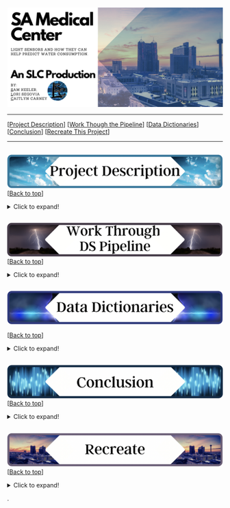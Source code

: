 <a name="top"></a>
![name of photo](https://github.com/slc-data/2021-datathon/blob/main/photos/readme/new_header.png?raw=true)

***
[[Project Description](#project_description)]
[[Work Though the Pipeline](#pipeline)]
[[Data Dictionaries](#dictionary)]
[[Conclusion](#conclusion)]
[[Recreate This Project](#recreate)]
___


## <a name="project_description"></a> 
![desc](https://github.com/slc-data/2021-datathon/blob/main/photos/readme/project_description.png?raw=true)
[[Back to top](#top)]

<details>
  <summary>Click to expand!</summary>

### Description
- Using the SAWS data set we minimized it to only include the medical center zip code (78229) and the downtown zipcode (78205) as used for the street light sensor pilot. We will be using this focused SAWS data and using it in conjunction with the COSA Medical Center Air/Weather/Flood/Sound data set to see how the these affects water consumption in the area as well as one another. We will also be doing individual analysis on each data set. For the SAWS data set we aim to find the consumption based on the residential water consumption through the year. For the COSA Air Quality we want to see the quality throughout the days and weeks.

### Goals
- Find out if there is a link between air quality and water consumption in the medical center
- See if the air quality sensor is beneficial to SA.
- See water consumption use time analysis.
- Find peak water consumption times (so in the future what can the city do to combat the peak)
- Find peak poor air quality times/days (so in the future what can the city do to combat the peak)

</details>


## <a name="pipeline"></a>
![pipeline](https://github.com/slc-data/2021-datathon/blob/main/photos/readme/ds_pipeline.png?raw=true)
[[Back to top](#top)]

<details>
  <summary>Click to expand!</summary>
       
### Hypothesis/Questions
- There is a relationship between sound and air quality (louder sound - construction, traffic, etc)
- The hotter it is the more water consumption there is.
- What is water consumption like during storms vs sunny days?
- Are there spikes in air quality at certain times or days?
- Is air quality and water consumption worse on the weekends?
- How is the air quality after it floods?
- What type of weather has the best air quality?
- As air quality gets worse water consumption goes up.
- Does air quality influence water consumption?
- Can we find indications of "Heat Islands" effects in either medical center or downtown.
    
### Acquire Data:
- Data sets were provided by SAWS and COSA to the 2021 Dataton hosts. All data sets can be found at:
    - https://sites.google.com/geekdom.com/2021-smartsa-datathon-data-cat/home
    
### Prepare Data
**SAWS**
- Limit to only include zipcode 78229
    - This is the zip code covering San Antonio Medical center
- Replace all asterisk's with a 0
- Transpose the data
- Drop columns
- Replace nulls with 0
- Concat Prefix, Suffix, and Service Location into one solid location.
- Forcast 2021 water consumption using tableau
    
**COSA**
- Drop features
- Create new features through all data sets
- DateTime to date time format
- Drop AlertTriggered for all but air quality
- Replace nulls in AlertTriggered (air quality) with None


### Exploration Findings:
- Readings for ozone, SO2, and NO2 are readings really high. I speculate that these are actually reading in ppb rather than ppm as stated in the data dictionary. I theorize this (using ozone as an example) because there are a lot of readings above 1. In ppm 1 put air quality into Hazardous so the 100+ readings at 32 would kill anyone on entering this air. But if it is reading in ppb this would be good air quality.
- None of the COSA datasets line up with any of the other data sets chronologically.
- COSA and SAWS dates do not align with one another.
- COSA and SAWS do not have a common feature.
- PM 10: 
    - concentration readings higher than 40 usually are being picked up earlier in the work week.
        - Mon
        - Tues
- Ozone::
    - Higher readings are not triggering any alerts. Basically anything above 15 is not triggering alerts
        - But there is no way to know the actual AQI for these readings due to the inaccurate measurement of ozone
- Carbon Monoxide:
    - Triggers for readings at 63 and 129. However because there is a jump in readings from 8 to 63 there is no way to see where they actually trigger.
    - Fridays and Sundays have the highest average Carbon Monoxide readings
    - There are significantly more readings in the good range than any other
        - In fact there are only good readings when it comes to daily averages
    - For individual readings 
        - Sunday has the most Hazardous readings
        - Friday has some unhealthy readings and Saturday has some hazardous readings
    - 5 and 6 am have the most hazardous reading throughout the day. But there are still more readings in the good range.
    - There are no daily averages outside of good air quality
- PM 2.5
    - 2 pm has the highest average pm 2.5 reading
    - Peak hours for unhealthy readings is 3 am, 8 am, and 11am
    - There are no reading worse than unhealthy
    - Triggers alerts above 34 but for some reason readings between 69 and 82 are not triggering an alert.
    - It seems like alert triggered is not picking up any of the hazardous readings (Hazardous readings for pm 2.5 is anything above 250.5 there are 3 readings within this range)
- Sound:
    - Sound level is usually Moderate or Loud
    - 4pm-5pm tend to have more recorded time at the ver loud level
    - Hours between 8 and 11 am have a lot of very loud recorded moments.
    - Midnight to 6am is the quietest time in the medical center
    - Tuesdays and Fridays have a lot of recorded moments that were very loud
    - Sundays have the highest number of moderate sound level recorded and the least amount of loud recordings
- SAWS
    - September of 2019 has the most water consumption throughout all months and years.
    - In 2017 the month of August had the highest recorded water consumption.
    - March is the lowest month for water consumption through all 4 years.
    - March, January, and April tend to be on the lower side of water consumption.
    - February was low in 2017 and 2018 but spikes in 2019 and 2020
    - Water consumption was lowest for July in 2019
    - 2019 had the lowest average water consumption.
    - 2020 had the highest average water consumption.
        - this may be due to the pandemic and the higher numbers of people being in the hospital and/or searching for medical help.
    - There does seem to be a steady increase in water consumption when going into summer months such as June, July, August(which has the most gallons consumed over all).
        - Then we start to see a steady decrease going into fall and winter months.
    
***
​
    
</details>    

    
</details>

## <a name="dictionary"></a>
![dict](https://github.com/slc-data/2021-datathon/blob/main/photos/readme/data_dict.png?raw=true)

[[Back to top](#top)]

<details>
  <summary>Click to expand!</summary>

### SAWS
    
| Attribute | Definition | Data Type |
| ----- | ----- | ----- | 
| Record # | #	Unique Record Number (used to cross reference SAWS internal dataset) | int64 |
| zipcode | zip code of loaction | object |
| location | Compass direction associated with street name (N, S, E, W, NE, NW, SE, SW or blank), name of street where residential type service account is located and type associated with street name (ST, RD, DR, CT, LOOP, PKWY, BLVD… etc.) | object |
| year_month | Month and Year of observation | object |
| gallons_consumed | number of gallons used | object |
| geographical | Location in San Antonio | object |
    
### COSA Air
    
| Attribute | Definition | Data Type |
| ----- | ----- | ----- | 
| datetime | Date and Time when the value was read by the sensor in local time | datetime64[ns] |
| Pm1_0 | Microgram per meter cube of inhalable particles with diameter smaller than 1 Micron | int64  |
| Pm2_5 | Microgram per meter cube of inhalable particles with diameter smaller 2.5 Micron | int64  |
| Pm10 | Microgram per meter cube of inhalable particles with diameter smaller 10 Micron | int64 |
| SO2 | Sulfuric Dioxide concentration in PPM (parts per million) | int64  |
| O3 | Ozone concentration in PPM (parts per million) | float64 |
| CO | Carbone Monoxide concentration in PPM (parts per million) | int64  |
| NO2 | Nitrogen Dioxide concentration in PPM (parts per million) | int64  |
| alert_triggered | A list of measurements that triggered an alert. | object |
| dates | Date of recording | object |
| time | Time of recording | object |
| hour | Hour of the day observation was made | int64 |
| weekday | Whcih day of the week recoding took place | int64 |
| AQI_CO | Air Quality Index of individual recording for carbon monoxide| category |
| CO_24hr | Average carbon Monoxide levels for the day | float64 |
| AQI_CO_24hr | Air Quality Index of daily average carbon monoxide levels | category |
| AQI_pm2_5 | Air Quality Index of individual recording for particles at 2.5 micron | category |
| Pm_25_24hr | Average levels of particles at 2.5 micron for the day| float64 |
| AQI_pm_25_24hr | Air Quality Index of daily average partices at 2.5 micron | category |
| AQI_pm10 | Air Quality Index of individual recording for particles at 10 micron | category |
| Pm_10_24hr | Average levels of particles at 10 micron for the day | float64 |
| AQI_pm10_24hr | Air Quality Index of daily average partices at 10 micron | category | 
| unhealthy_alert | Reconfigured alerts to alert to air quality measure at an unhealthy level or higher (reading CO, Pm 2.5 and 10) | onject |
| sensitive_alert | Reconfigured alerts to alert to air quality measure at an unhealthy level for sensitve groups or higher (reading CO, Pm 2.5 and 10) | onject |
    
** We also created 2 features for both new alerts for how the data dictionary says eveything is read (reading SO2, NO2, O3, CO, Pm 2.5 and 10)
    
### COSA Flood
    
| Attribute | Definition | Data Type |
| ----- | ----- | ----- | 
| datetime | Date and Time when the value was read by the sensor in local time | datetime64[ns] |
| sensor_to_water_feet | Distance from sensor to water level in ft | float64 |
| sensor_to_water_meters | Distance from sensor to water level in m | float64 |
| sensor_to_ground_feet | Distance from sensor to dry floor of river, creek etc. (ft) | float64 |
| sensor_to_ground_meters | Distance from sensor to dry floor of river, creek etc. (m) | float64 |
| flood_depth_feet | Depth of flood waters in feet | float64 |
| flood_depth_meters | Depth of flood waters in meters | float64 |
| flood_alert | Fixed alert to flooding (reading in meters) | float64 |
    

### COSA Sound
    
| Attribute | Definition | Data Type |
| ----- | ----- | ----- | 
| DateTime | Date and Time when the value was read by the sensor in local time | datetime64[ns] |
| NoiseLevel_db | Noise level in decibels (db) | int64|
| how_loud | Nose levels in laymen's terms | category|
| sound_alert | Nose levels in severity | category|
  

### COSA Weather
    
| Attribute | Definition | Data Type |
| ----- | ----- | ----- | 
| datetime | Date and Time when the value was read by the sensor in local time | datetime64[ns] |
| celsius | Ambient air temperature in deg C | float64 |
| farenheit | Ambient air temperature in deg F | float64 |
| humidity | % Relative Humidity (RH) | float64 |
| dewpoint_celsius | Due point in deg C | float64 |
| dewpoint_farenheit | Due point in deg F |float64 |
| pressure | Atmospheric pressure in Pascal (Pa) | float64 |
| time | Time of reading | object |
| date | Date of reading | object |
| weather | What the weather was like outside | object |
| wind | Wind speed in miles per hour | object |
| visibility | visibility in miles| object |
  

***
</details>


## <a name="conclusion"></a>
![conclusion](https://github.com/slc-data/2021-datathon/blob/main/photos/readme/conclusion.png?raw=true)
[[Back to top](#top)]
<details>
  <summary>Click to expand!</summary>

We found....
- None of the 4 data sets from COSA line up together chronologically.
- SAWS data and COSA had no commonality between them.
- Dates dont work between the industries.
    - SAWS data set time frame runs in year-month incriments from January 2017 to December 2020
    - COSA data fruns from April 20th, 2021 to July 8th,2021
- Readings for O3 SO2 and NO2 were readind EXTREMEMLY high (high enough to where you would die upon breathing the air)
    - We theorized:
        - That the sesors are reading these in PPB rather than in PPM
            - This is important because a reading in PPM for Ozone at 32 (will kill you pretty much instantly.
                - Note that there are over 100 readings for ozeone at 32 in PPM.
            - But a reading for PPD for Ozone at 32 is a moderate air quality
- COSA weather data does not actually provide what weather was being experienced that day.
- Alerts for COSA's flood, sound, and weather were all reading as none.
- Alerts for COSA's air quality were very spartic and not picking up all redings above the point alerts started.
    
We believe...
- That by incorperating the changes we made to both the COSA data as well as the SAWS data set: 
    - We will be able to find how sound, weather, flooding, and air quality affect water consumption.
    - Forsee future issues to help create mitigaton tactics to lessen affects on health, costs, and damages. 
    - Create a way to easily see how each industry affects others and how they can help one another.
    - We could create an open source for citizens to gain access to when there are health and saftey issues in the area.

We recommend for COSA...
- Looking into and Reconfiguring O3, NO2, and SO2 measurmet readings to.
    - If they are not reading in ppm converting them to ppm
    - If they are reading in ppm look into the sensors and why it is reading at such a deadly rate.
- Reconfiguring the aler systems for air quality, flooding, and noise level.
    - Code for this can be found in cosa_recommended.py
- Adding features such as
    - Air quality index for each particles individual reading as well as average daily readings.
        - Code for this can be found in cosa_recommended.py (minus so2, no2, and o3)
    - Sound level in layman's terms
        - Code for this can be found in cosa_recommended.py
    - Flood depth
        - Code for this can be found in cosa_recommended.py
    
We recommend for SAWS...
- Reformat your data set layout.
    - Code for all of the following can be found in saws_recommended.py
        - Put year-month in one column instead of the 48 you currently have
        - add a datetime format rather than just 17-JAN


</details>  


## <a name="Recreate This Project"></a>
![recreate](https://github.com/slc-data/2021-datathon/blob/main/photos/readme/recreate.png?raw=true)
[[Back to top](#top)]

<details>
  <summary>Click to expand!</summary>

### 1. Getting started
- Download:
    - SAWS Residential Consumption Data 2 of 3
    - COSA Medical Center Air Quality
    - COSA Medical Center Flood
    - COSA Medical Center Sound Level
    - COSA Medical Center Weather
- Limit the SAWS data to only include zipcode 78229 (the medical center)
- Forcast 2021 data using 2017, 2018, 2019, and 2020 water consumption.
    
Good luck I hope you enjoy your project!

</details>
    


>>>>>>>>>>>>>>>
.

